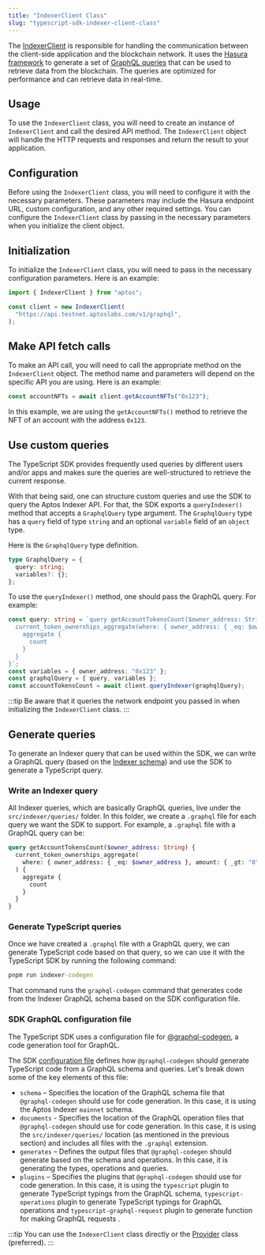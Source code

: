 ```yaml
---
title: "IndexerClient Class"
slug: "typescript-sdk-indexer-client-class"
---
```


The [IndexerClient](https://github.com/aptos-labs/aptos-core/blob/main/ecosystem/typescript/sdk/src/providers/indexer.ts) is responsible for handling the communication between the client-side application and the blockchain network. It uses the [Hasura framework](https://hasura.io/) to generate a set of [GraphQL queries](https://cloud.hasura.io/public/graphiql?endpoint=https://api.mainnet.aptoslabs.com/v1/graphql) that can be used to retrieve data from the blockchain. The queries are optimized for performance and can retrieve data in real-time.

## Usage

To use the `IndexerClient` class, you will need to create an instance of `IndexerClient` and call the desired API method. The `IndexerClient` object will handle the HTTP requests and responses and return the result to your application.

## Configuration

Before using the `IndexerClient` class, you will need to configure it with the necessary parameters. These parameters may include the Hasura endpoint URL, custom configuration, and any other required settings. You can configure the `IndexerClient` class by passing in the necessary parameters when you initialize the client object.

## Initialization

To initialize the `IndexerClient` class, you will need to pass in the necessary configuration parameters. Here is an example:

```ts
import { IndexerClient } from "aptos";

const client = new IndexerClient(
  "https://api.testnet.aptoslabs.com/v1/graphql",
);
```

## Make API fetch calls

To make an API call, you will need to call the appropriate method on the `IndexerClient` object. The method name and parameters will depend on the specific API you are using. Here is an example:

```ts
const accountNFTs = await client.getAccountNFTs("0x123");
```

In this example, we are using the `getAccountNFTs()` method to retrieve the NFT of an account with the address `0x123`.

## Use custom queries

The TypeScript SDK provides frequently used queries by different users and/or apps and makes sure the queries are well-structured to retrieve the current response.

With that being said, one can structure custom queries and use the SDK to query the Aptos Indexer API. For that, the SDK exports a `queryIndexer()` method that accepts a `GraphqlQuery` type argument. The `GraphqlQuery` type has a `query` field of type `string` and an optional `variable` field of an `object` type.

Here is the `GraphqlQuery` type definition.

```ts
type GraphqlQuery = {
  query: string;
  variables?: {};
};
```

To use the `queryIndexer()` method, one should pass the GraphQL query. For example:

```ts
const query: string = `query getAccountTokensCount($owner_address: String) {
  current_token_ownerships_aggregate(where: { owner_address: { _eq: $owner_address }, amount: { _gt: "0" } }) {
    aggregate {
      count
    }
  }
}`;
const variables = { owner_address: "0x123" };
const graphqlQuery = { query, variables };
const accountTokensCount = await client.queryIndexer(graphqlQuery);
```

:::tip
Be aware that it queries the network endpoint you passed in when initializing the `IndexerClient` class.
:::

## Generate queries

To generate an Indexer query that can be used within the SDK, we can write a GraphQL query (based on the [Indexer schema](https://cloud.hasura.io/public/graphiql?endpoint=https://api.mainnet.aptoslabs.com/v1/graphql)) and use the SDK to generate a TypeScript query.

### Write an Indexer query

All Indexer queries, which are basically GraphQL queries, live under the `src/indexer/queries/` folder. In this folder, we create a `.graphql` file for each query we want the SDK to support. For example, a `.graphql` file with a GraphQL query can be:

```graphql
query getAccountTokensCount($owner_address: String) {
  current_token_ownerships_aggregate(
    where: { owner_address: { _eq: $owner_address }, amount: { _gt: "0" } }
  ) {
    aggregate {
      count
    }
  }
}
```

### Generate TypeScript queries

Once we have created a `.graphql` file with a GraphQL query, we can generate TypeScript code based on that query, so we can use it with the TypeScript SDK by running the following command:

```cmd
pnpm run indexer-codegen
```

That command runs the `graphql-codegen` command that generates code from the Indexer GraphQL schema based on the SDK configuration file.

### SDK GraphQL configuration file

The TypeScript SDK uses a configuration file for [@graphql-codegen](https://the-guild.dev/graphql/codegen), a code generation tool for GraphQL.

The SDK [configuration file](https://github.com/aptos-labs/aptos-core/blob/main/ecosystem/typescript/sdk/src/indexer/codegen.yml) defines how `@graphql-codegen` should generate TypeScript code from a GraphQL schema and queries. Let's break down some of the key elements of this file:

- `schema` – Specifies the location of the GraphQL schema file that `@graphql-codegen` should use for code generation. In this case, it is using the Aptos Indexer `mainnet` schema.
- `documents` - Specifies the location of the GraphQL operation files that `@graphql-codegen` should use for code generation. In this case, it is using the `src/indexer/queries/` location (as mentioned in the previous section) and includes all files with the `.graphql` extension.
- `generates` – Defines the output files that `@graphql-codegen` should generate based on the schema and operations. In this case, it is generating the types, operations and queries.
- `plugins` – Specifies the plugins that `@graphql-codegen` should use for code generation. In this case, it is using the `typescript` plugin to generate TypeScript typings from the GraphQL schema, `typescript-operations` plugin to generate TypeScript typings for GraphQL operations and `typescript-graphql-request` plugin to generate function for making GraphQL requests .

:::tip
You can use the `IndexerClient` class directly or the [Provider](./sdk-client-layer.md) class (preferred).
:::
